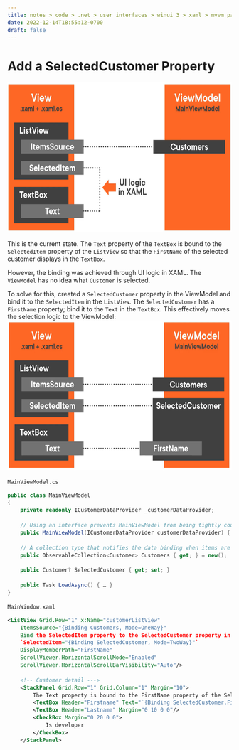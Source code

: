 ```yaml
---
title: notes > code > .net > user interfaces > winui 3 > xaml > mvvm pattern > add a property
date: 2022-12-14T18:55:12-0700
draft: false
---
```

# Add a SelectedCustomer Property
<img src="XAML_MVVM-Pattern_Add-a-Property-image1.png" style="width:6.575in;height:3.525in" />  

This is the current state. The `Text` property of the `TextBox` is bound to the `SelectedItem` property of the `ListView` so that the `FirstName` of the selected customer displays in the `TextBox`.  

However, the binding was achieved through UI logic in XAML. The `ViewModel` has no idea what `Customer` is selected.  

To solve for this, created a `SelectedCustomer` property in the ViewModel and bind it to the `SelectedItem` in the `ListView`. The `SelectedCustomer` has a `FirstName` property; bind it to the `Text` in the `TextBox`. This effectively moves the selection logic to the ViewModel:  
<img src="XAML_MVVM-Pattern_Add-a-Property-image2.png" style="width:6.6in;height:3.50833in" />  

`MainViewModel.cs`
```cs
public class MainViewModel
{
    private readonly ICustomerDataProvider _customerDataProvider;

    // Using an interface prevents MainViewModel from being tightly coupled to DataProvider
    public MainViewModel(ICustomerDataProvider customerDataProvider) { … }

    // A collection type that notifies the data binding when items are added or removed
    public ObservableCollection<Customer> Customers { get; } = new();

    public Customer? SelectedCustomer { get; set; }

    public Task LoadAsync() { … }
}
```

`MainWindow.xaml`
```xml
<ListView Grid.Row="1" x:Name="customerListView"
    ItemsSource="{Binding Customers, Mode=OneWay}"
    Bind the SelectedItem property to the SelectedCustomer property in the DataContext:
    `SelectedItem="{Binding SelectedCustomer, Mode=TwoWay}"`
    DisplayMemberPath="FirstName"
    ScrollViewer.HorizontalScrollMode="Enabled"
    ScrollViewer.HorizontalScrollBarVisibility="Auto"/>

    <!-- Customer detail --->
    <StackPanel Grid.Row="1" Grid.Column="1" Margin="10">
        The Text property is bound to the FirstName property of the SelectedCustomer:
        <TextBox Header="Firstname" Text="`{Binding SelectedCustomer.FirstName, Mode=TwoWay}`"/>
        <TextBox Header="Lastname" Margin="0 10 0 0"/>
        <CheckBox Margin="0 20 0 0">
            Is developer
        </CheckBox>
    </StackPanel>
```
